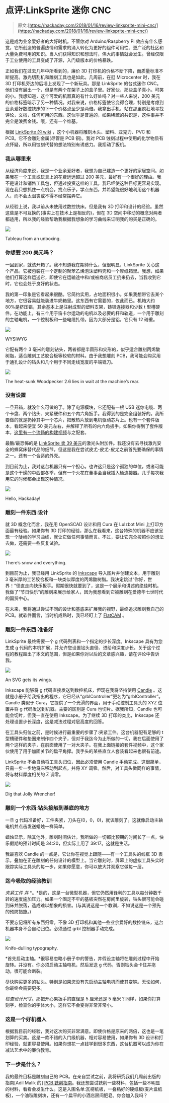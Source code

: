 # 点评:LinkSprite 迷你 CNC

> 原文:[https://hackaday.com/2018/01/16/review-linksprite-mini-cnc/](https://hackaday.com/2018/01/16/review-linksprite-mini-cnc/)

这是成为业余爱好者的大好时机。不管你对 Arduino/Raspberry Pi 效应有什么感觉，它所创造的普遍热情和需求的涌入转化为更好的组件可用性、更广泛的社区和大量免费可用的知识。当人们获得知识和想法时，伟大的事情就会发生。曾经仅限于工业使用的工具变成了开源，入门级版本的价格暴跌。

正如我们在过去几年中所看到的，廉价 3D 打印机的价格不断下降，而质量标准不断提高。激光切割机和雕刻工具也是如此。几周前，在逛 Microcenter 时，我在 3D 打印机旁边的后墙上发现了一个新玩具。那是 LinkSprite 的台式迷你 CNC。他们没有展出一个，但是有两个在架子上的盒子里。好家伙，那些盒子真小。可笑的小。我想知道，这个可爱的机器真的有什么好处吗？对一些人来说，200 美元的价格标签暗示了另一种情况。对我来说，价格标签使它变得合理，特别是考虑到业余爱好数控铣床的下一个价格点至少是两倍。我拿出手机，站在那里疯狂地寻找评论，文档，任何可用的东西。这似乎是普遍的，如果稀疏的共识是，这件事并不完全是浪费金钱。哦，还有一个维基。

根据 [LinkSprite 的 wiki](http://store.linksprite.com/diy-cnc-3-axis-engraver-machine-pcb-milling-wood-carving-router-kit-arduino-grbl-assembled-version/) ，这个小机器将雕刻木头、塑料、亚克力、PVC 和 PCB。它不会雕刻金属(尽管是 PCB 铜)。我对 PCB 蚀刻过程中使用的化学物质有点怀疑，所以用蚀刻代替的想法特别有诱惑力。我扣动了扳机。

### 我从哪里来

从经济角度来说，我是一个业余爱好者，我想为自己建造一个更好的家居空间。如果我在一个工具或玩具上的花费远远超过 200 美元，最好有一个很好的理由。我不是设计和销售工具包，但通过投资这样的工具，我已经使这种目标更容易实现。现在我只想抓住一点机会，找点乐子，学点东西，并希望能很好地利用这个机器人，而不会太沮丧或不得不经常摆弄它。

从经验上说，我以前从未使用过数控铣床。但是我有 3D 打印和设计的经验。虽然这些是不可互换的(事实上在技术上是相反的)，但在 3D 空间中移动的概念对两者都适用，所以我的经验帮助我根据我想象的学习曲线来证明我的购买是正确的。

[![](../Images/2b5a448515921077ee6ab906c36712fe.png)](https://hackaday.com/wp-content/uploads/2018/01/styro-halves.png)

Tableau from an unboxing.

### 你想要 200 美元吗？

一回到家，就该开箱了。我不知道我在期待什么，但很明显，LinkSprite 关心这个产品。它被包装在一个定制的聚苯乙烯泡沫塑料壳和一个厚纸箱里。我想，如果他们打算这样运送它，即使它在运输途中和/或被商店员工扔来扔去，当我收到它时，它也会处于良好的状态。

我的第一印象是它看起来很酷。它简约实用，占地面积很小。如果我想带它去某个地方，它很容易就能装进牛奶箱里。这东西有它需要的，仅此而已。机箱大约 80%是挤压铝，其余基本上是注射成型的塑料支架，铸铝连接器和少数 t 型槽硬件。在功能上，有三个用于笛卡尔运动的电机以及必要的杆和轨道，一个用于雕刻的主轴电机，一个控制板和一些电缆扎带。因为大部分是铝，它只有 12 磅重。

[![](../Images/e31df140ee84f082e4fa8c3b2c380c13.png)](https://hackaday.com/wp-content/uploads/2018/01/what-you-get.png)

WYSIWYG

它配有两个 3 毫米的雕刻钻头，两者都是半圆形和尖形的，似乎适合雕刻丙烯酸树脂，适合雕刻工艺胶合板等较软的材料。由于我想雕刻 PCB，我可能会购买用于通孔设计的钻头和几个用于不同走线宽度的平端铣刀。

[![](../Images/218075be7c75d3183a3caebd4b8cbda7.png)](https://hackaday.com/wp-content/uploads/2018/01/machine-back.png)

The heat-sunk Woodpecker 2.6 lies in wait at the machine’s rear.

### 没有设置

一旦开箱，就没什么可做的了。除了电源模块，它还配有一根 USB 迷你电缆、两个卡盘、两个钻头、夹紧硬件和五个内六角扳手。我得到的是完全组装好的。我所要做的就是扔掉其中一个芯片，把散热片放到电机驱动芯片上。也有一个套件版本，看起来便宜 50 美元左右，并解释了所有的内六角扳手。如果你得到了套件版本，[这里有一个流畅的构建视频](https://www.youtube.com/watch?v=XfhlZuw5mDs)与之配套。

最酷/最恐怖的是 [LinkSprite 卖 39 美元](http://store.linksprite.com/laser-head-for-diy-cnc-3-axis-engraver-machine/)的激光头附加件。我还没有去寻找激光安全的蜂窝床替代品的细节，但这是我在尝试皮尤-皮尤-皮尤之前首先要确保的事情之一。还有一个合适的外壳。

到目前为止，我对这台机器只有一个担心。也许这只是这个孤独的单位，或者可能是这个干燥的中西部冬季，但有一个火花在董事会当我插入桶连接器。几乎每次我用它的时候都会出现这种情况。

[![](../Images/de1b24c8f18c23f65b54112a1d8a8e1f.png)](https://hackaday.com/wp-content/uploads/2018/01/jolly-wrencher.png)

Hello, Hackaday!

### 雕刻一件东西:设计

就 3D 概念化而言，我在用 OpenSCAD 设计和用 Cura 在 Lulzbot Mini 上打印方面最有经验。如果你有 3D 打印的经验，那么在我看来，这台特殊的机器不应该呈现一个陡峭的学习曲线，就让它做任何事情而言。不过，要让它完全按照你的想法去做，还需要一些反复试验。

[![](../Images/9a67eed0b1bfa3b05611865497187532.png)](https://hackaday.com/wp-content/uploads/2018/01/happy-holidays1.png)

There’s snow and everything.

到目前为止，我已经用 LinkSprite 的 [Inkscape](https://inkscape.org/en/) 导入图片并创建文本，用于雕刻 3 毫米厚的工艺胶合板和一块类似厚度的丙烯酸树脂。我决定跳过“你好，世界！”径直走向快乐扳手。假期很快就要到了，这是一个展示和讲述的绝佳时机。我做了“节日快乐”的雕刻来展示给家人，因为我想看到它被雕刻在爱德华七世时代的国贸中心。

在未来，我将通过尝试不同的设计和基底来扩展我的视野，最终追求雕刻我自己的 PCB。就软件而言，当时机成熟时，我已经盯上了 [FlatCAM](http://flatcam.org/) 。

### 雕刻一件东西:准备好

LinkSprite 最终需要一个 g 代码列表和一个指定的步长深度。Inkscape 具有为您生成 g 代码的本机扩展，并允许您设置钻头直径、进给和深度步长。关于这个过程的教程超出了本文的范围，但是如果你对以后的文章感兴趣，请在评论中告诉我。

[![](../Images/52b0196a388476b347d40eefacc0297c.png)](https://hackaday.com/wp-content/uploads/2018/01/wrencher-paths.png)

An SVG gets its wings.

Inkscape 能够将 g 代码直接发送到数控机床，但现在我将坚持使用 [Candle](https://github.com/Denvi/Candle) 。这就是小册子给我指出的程序，它已经从“grblController”更名为“grblController”。Candle 类似于 Cura，它提供了一个光滑的界面，用于手动控制工具头的 XYZ 位置并将 g 代码发送到机器。主要的区别是 Cura 也切片。据我所知，Candle 也可能会切片，但我一直在使用 Inkscape。为了继续 3D 打印的类比，Inkscape 还处理设置步长深度，这是减法过程对层高度的回答。

在工具头归位之前，是时候进行最重要的步骤了:夹紧工件。这台机器配有足够的 t 型槽硬件和垫圈来制作四个夹子，但对于我迄今为止所做的一切，我在后面使用了两个这样的夹子，在前面使用了一对大夹子。在我上面链接的套件视频中，这个家伙使用了用于加固关节的扁平角撑。我手头的某些直立人套装看起来也很有前途。

LinkSprite 不会自动将工具头归位，因此必须使用 Candle 手动完成。这很简单，只需一步一步地将床移动到起点，并将 XY 调零。然后，对工具头做同样的事情，将与材料厚度相关的 Z 调零。

[![](../Images/050ffa39a0ddde7e9539c4faf18c0633.png)](https://hackaday.com/wp-content/uploads/2018/01/dependentyearlyanglerfish-size_restricted.gif)

Dig that Jolly Wrencher!

### 雕刻一个东西:钻头接触到基底的地方

一旦 g 代码准备好，工件夹紧，刀头在(0，0，0)，就该雕刻了。这就像启动主轴电机并点击发送蜡烛一样简单。

蜡烛显示，除其他外，雕刻时间估计。我所做的一切都比预期的时间长了一点。快乐假期的预计时间是 34:20，但实际上用了 39:17。这就是生活。

我最喜欢 Candle 的一点是，它让你在视觉上跟随——有一个工具头的线框 3D 表示，叠加在正在雕刻的任何设计的模型上。当它雕刻时，屏幕上的虚拟工具头实时跟踪实际工具头的每一步，如果你愿意，你可以放大并观察它做每一层。

### 迄今吸取的经验教训

*夹紧工件* *井* *。*是的，这是一台微型机器，但它仍然用锋利的工具以每分钟数千转的速度施加压力。如果一个固定不牢的基板突然在房间里旋转，钻头很可能会碰到床并脱落，造成难以想象的损害。(与其说这是一个教训，不如说这是一个预先的预防措施。)

不要忘记将所有东西归零。不像 3D 打印机和其他一些业余爱好的数控铣床，这台机器本身不会自动归位。必须通过 grbl 控制器手动完成。

[![](../Images/1944bdd12290f75e8786d9887f77e3a1.png)](https://hackaday.com/wp-content/uploads/2018/01/spent-knife.png)

Knife-dulling typography.

*首先启动主轴。*很容易忽略小册子中的警告，并假设主轴将在雕刻过程中开始旋转。并没有。你必须启动主轴电机，然后发送 g 代码，否则钻头会卡住并拖动，很可能会断裂。

尽快购买更多的钻头。特别是如果您没有先启动主轴电机而使其变钝。无论如何，你最终会需要更多。

*检查设计尺寸*。那把开心果扳手的直径是 5 厘米还是 5 毫米？同样，如果你打算刻字，检查你的字体大小，这样它不会变得非常非常小。

### 这是一个好机器人

根据我目前的经验，我对这次购买非常满意。即使价格是原来的两倍，这也是一笔划算的买卖。这是一款不错的入门级机器，相对容易使用，如果你有 3D 设计和打印经验，就更容易使用。如果你想花一点钱学到很多东西，这台机器可以成为你在减法艺术中的廉价教育。

### 下一步是什么？

我的最终目标是雕刻自己的 PCB。在亲自尝试之前，我将研究我们几周前出版的指南[Adil Malik 的] [PCB 铣削指南](https://hackaday.com/2018/01/04/guide-why-etch-when-you-can-mill/)。我还想尝试铣削一些材料，包括一些不明显的材料，看看会发生什么。这是入围名单:瓦楞纸板，一叠粘好的硬纸板(麦片盒纸板)，一个油毡雕刻块，还有一个扁平的小酒店房间肥皂。你会加入我吗？